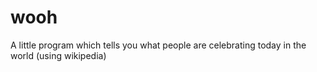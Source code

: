 # wooh
A little program which tells you what people are celebrating today in the world (using wikipedia)
